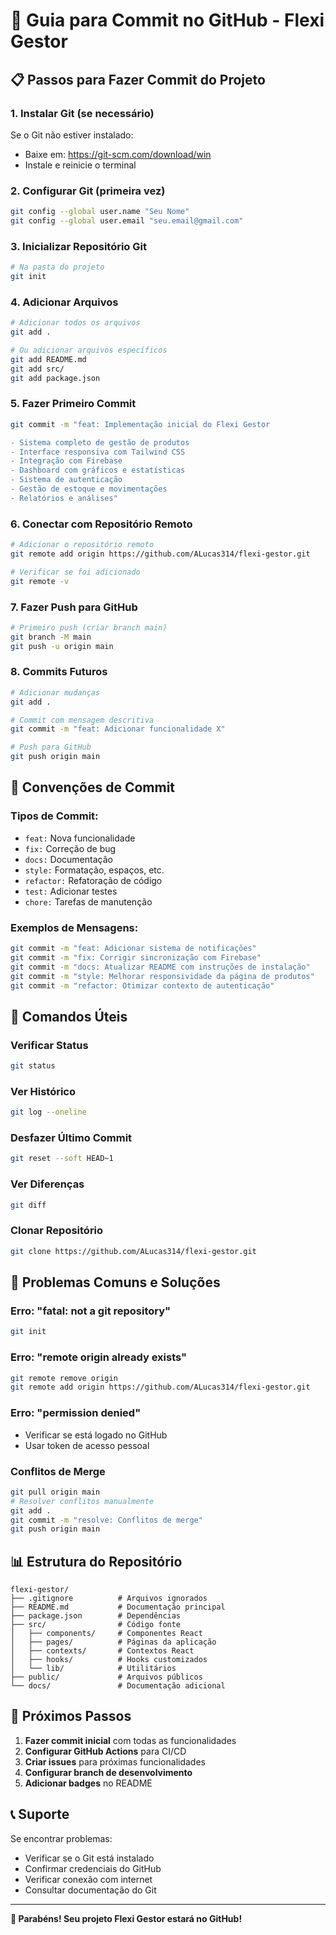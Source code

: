 # 🚀 Guia para Commit no GitHub - Flexi Gestor

## 📋 **Passos para Fazer Commit do Projeto**

### **1. Instalar Git (se necessário)**
Se o Git não estiver instalado:
- Baixe em: https://git-scm.com/download/win
- Instale e reinicie o terminal

### **2. Configurar Git (primeira vez)**
```bash
git config --global user.name "Seu Nome"
git config --global user.email "seu.email@gmail.com"
```

### **3. Inicializar Repositório Git**
```bash
# Na pasta do projeto
git init
```

### **4. Adicionar Arquivos**
```bash
# Adicionar todos os arquivos
git add .

# Ou adicionar arquivos específicos
git add README.md
git add src/
git add package.json
```

### **5. Fazer Primeiro Commit**
```bash
git commit -m "feat: Implementação inicial do Flexi Gestor

- Sistema completo de gestão de produtos
- Interface responsiva com Tailwind CSS
- Integração com Firebase
- Dashboard com gráficos e estatísticas
- Sistema de autenticação
- Gestão de estoque e movimentações
- Relatórios e análises"
```

### **6. Conectar com Repositório Remoto**
```bash
# Adicionar o repositório remoto
git remote add origin https://github.com/ALucas314/flexi-gestor.git

# Verificar se foi adicionado
git remote -v
```

### **7. Fazer Push para GitHub**
```bash
# Primeiro push (criar branch main)
git branch -M main
git push -u origin main
```

### **8. Commits Futuros**
```bash
# Adicionar mudanças
git add .

# Commit com mensagem descritiva
git commit -m "feat: Adicionar funcionalidade X"

# Push para GitHub
git push origin main
```

## 📝 **Convenções de Commit**

### **Tipos de Commit:**
- `feat:` Nova funcionalidade
- `fix:` Correção de bug
- `docs:` Documentação
- `style:` Formatação, espaços, etc.
- `refactor:` Refatoração de código
- `test:` Adicionar testes
- `chore:` Tarefas de manutenção

### **Exemplos de Mensagens:**
```bash
git commit -m "feat: Adicionar sistema de notificações"
git commit -m "fix: Corrigir sincronização com Firebase"
git commit -m "docs: Atualizar README com instruções de instalação"
git commit -m "style: Melhorar responsividade da página de produtos"
git commit -m "refactor: Otimizar contexto de autenticação"
```

## 🔧 **Comandos Úteis**

### **Verificar Status**
```bash
git status
```

### **Ver Histórico**
```bash
git log --oneline
```

### **Desfazer Último Commit**
```bash
git reset --soft HEAD~1
```

### **Ver Diferenças**
```bash
git diff
```

### **Clonar Repositório**
```bash
git clone https://github.com/ALucas314/flexi-gestor.git
```

## 🚨 **Problemas Comuns e Soluções**

### **Erro: "fatal: not a git repository"**
```bash
git init
```

### **Erro: "remote origin already exists"**
```bash
git remote remove origin
git remote add origin https://github.com/ALucas314/flexi-gestor.git
```

### **Erro: "permission denied"**
- Verificar se está logado no GitHub
- Usar token de acesso pessoal

### **Conflitos de Merge**
```bash
git pull origin main
# Resolver conflitos manualmente
git add .
git commit -m "resolve: Conflitos de merge"
git push origin main
```

## 📊 **Estrutura do Repositório**

```
flexi-gestor/
├── .gitignore          # Arquivos ignorados
├── README.md           # Documentação principal
├── package.json        # Dependências
├── src/                # Código fonte
│   ├── components/     # Componentes React
│   ├── pages/          # Páginas da aplicação
│   ├── contexts/       # Contextos React
│   ├── hooks/          # Hooks customizados
│   └── lib/            # Utilitários
├── public/             # Arquivos públicos
└── docs/               # Documentação adicional
```

## 🎯 **Próximos Passos**

1. **Fazer commit inicial** com todas as funcionalidades
2. **Configurar GitHub Actions** para CI/CD
3. **Criar issues** para próximas funcionalidades
4. **Configurar branch de desenvolvimento**
5. **Adicionar badges** no README

## 📞 **Suporte**

Se encontrar problemas:
- Verificar se o Git está instalado
- Confirmar credenciais do GitHub
- Verificar conexão com internet
- Consultar documentação do Git

---

**🎉 Parabéns! Seu projeto Flexi Gestor estará no GitHub!**
